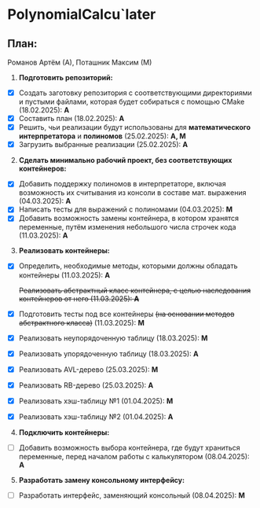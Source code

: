 # PolynomialCalcu`later
## План:
Романов Артём (А),
Поташник Максим (М)
1) **Подготовить репозиторий:**
* [x] Создать заготовку репозитория с соответствующими директориями и пустыми файлами, которая будет собираться с помощью CMake (18.02.2025): **А**
* [x] Составить план (18.02.2025): **А**
* [x] Решить, чьи реализации будут использованы для **математического интерпретатора** и **полиномов** (25.02.2025): **А, М**
* [x] Загрузить выбранные реализации (25.02.2025): **А**
2) **Сделать минимально рабочий проект, без соответствующих контейнеров:**
* [x] Добавить поддержку полиномов в интерпретаторе, включая возможность их считывания из консоли в составе мат. выражения (04.03.2025): **А**
* [x] Написать тесты для выражений с полиномами (04.03.2025): **М**
* [x] Добавить возможность замены контейнера, в котором хранятся переменные, путём изменения небольшого числа строчек кода (11.03.2025): **А**
3) **Реализовать контейнеры:**
* [x] Определить, необходимые методы, которыми должны обладать контейнеры (11.03.2025): **А**

  ~~Реализовать абстрактный класс контейнера, с целью наследования контейнеров от него (11.03.2025): **А**~~
* [x] Подготовить тесты под все контейнеры ~~(на основании методов абстрактного класса)~~ (11.03.2025): **М**
* [x] Реализовать неупорядоченную таблицу (18.03.2025): **М**
* [x] Реализовать упорядоченную таблицу (18.03.2025): **А**
* [x] Реализовать AVL-дерево (25.03.2025): **М**
* [x] Реализовать RB-дерево (25.03.2025): **А**
* [x] Реализовать хэш-таблицу №1 (01.04.2025): **М**
* [x] Реализовать хэш-таблицу №2 (01.04.2025): **А**
4) **Подключить контейнеры:**
* [ ] Добавить возможность выбора контейнера, где будут храниться переменные, перед началом работы с калькулятором (08.04.2025): **А**
5) **Разработать замену консольному интерфейсу:**
* [ ] Разработать интерфейс, заменяющий консольный (08.04.2025): **М**


